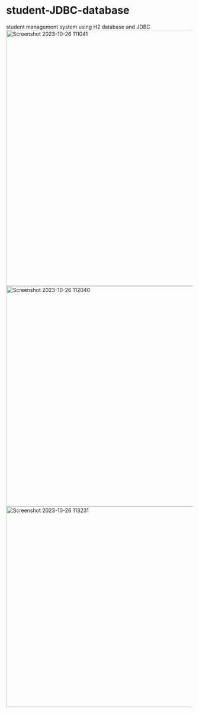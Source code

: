 # student-JDBC-database
student management system using H2 database and JDBC
<img width="689" alt="Screenshot 2023-10-26 111041" src="https://github.com/nikhitagarg10/student-JDBC-database/assets/70847019/ecf8e717-caaa-4150-bd37-5c6daaa89ace">
<img width="593" alt="Screenshot 2023-10-26 112040" src="https://github.com/nikhitagarg10/student-JDBC-database/assets/70847019/71f5e8a6-5194-4f2e-a7a9-473aadd9b688">
<img width="540" alt="Screenshot 2023-10-26 113231" src="https://github.com/nikhitagarg10/student-JDBC-database/assets/70847019/be9757a6-717b-471c-9981-11d921941e6e">
